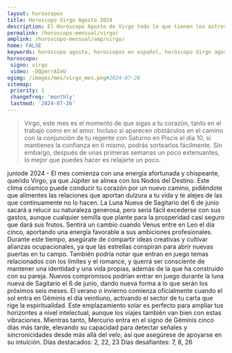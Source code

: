```yaml
---
layout: horoscopos
title: Horoscopo Virgo Agosto 2024
description: El Horóscopo Agosto de Virgo todo lo que tienen los astros preparados para este mes, amor, trabajo, familia. Todo sobre astrologia, tarot, predicciones. Horoscopo gratis en español, predicciones y astrología.
permalink: /horoscopo-mensual/virgo/
amplink: /horoscopo-mensual/amp/virgo/
home: FALSE
keywords: horóscopo agosto, horoscopos en español, horóscopo Virgo agosto , horóscopo esperanza gracia, horoscop, horóscopos gratis, horoscopo Virgo, Tarot, Astrologia, Zodíaco, Virgo, horoscopo gratis, horoscopo del mes 
horoscopo:
 signo: virgo
 video: -DQpmrrAIeU
ogimg: /images/mes/virgo_mes.png#2024-07-26
sitemap:
 priority: 1
 changefreq: 'monthly'
 lastmod: '2024-07-26'
---
```



 > Virgo, este mes es el momento de que sigas a tu corazón, tanto en el trabajo como en el amor. Incluso si aparecen obstáculos en el camino con la conjunción de tu regente con Saturno en Piscis el día 10, si mantienes la confianza en ti mismo, podrás sortearlos fácilmente. Sin embargo, después de unas primeras semanas un poco extenuantes, lo mejor que puedes hacer es relajarte un poco.



juniode 2024 - El mes comienza con una energía afortunada y chispeante, querido Virgo, ya que Júpiter se alinea con los Nodos del Destino. Este clima cósmico puede conducir tu corazón por un nuevo camino, pidiéndote que alimentes las relaciones que aportan dulzura a tu vida y te alejes de las que continuamente no lo hacen. La Luna Nueva de Sagitario del 6 de junio sacará a relucir su naturaleza generosa, pero sería fácil excederse con sus gastos, aunque cualquier semilla que plante para la prosperidad casi seguro que dará sus frutos.
Sentirá un cambio cuando Venus entre en Leo el día cinco, aportando una energía favorable a sus ambiciones profesionales. Durante este tiempo, asegúrate de compartir ideas creativas y cultivar alianzas ocupacionales, ya que las estrellas conspiran para abrir nuevas puertas en tu campo. También podría notar que entran en juego temas relacionados con los límites y el romance, y querrá ser consciente de mantener una identidad y una vida propias, además de la que ha construido con su pareja. Nuevos compromisos podrían entrar en juego durante la luna nueva de Sagitario el 6 de junio, dando nueva forma a lo que serán los próximos seis meses.
El verano o invierno comienza oficialmente cuando el sol entra en Géminis el día veintiuno, activando el sector de tu carta que rige la espiritualidad. Este emplazamiento solar es perfecto para ampliar tus horizontes a nivel intelectual, aunque los viajes también van bien con estas vibraciones. Mientras tanto, Mercurio entra en el signo de Géminis cinco días más tarde, elevando su capacidad para detectar señales y sincronicidades desde más allá del velo, así que asegúrese de apoyarse en su intuición.
Días destacados: 2, 22, 23
Días desafiantes: 7, 8, 26